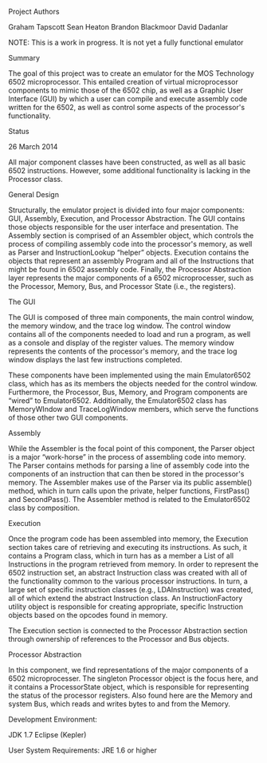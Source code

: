 Project Authors

Graham Tapscott
Sean Heaton
Brandon Blackmoor
David Dadanlar


NOTE: This is a work in progress. It is not yet a fully functional emulator



Summary

The goal of this project was to create an emulator for the MOS Technology 6502 microprocessor. This entailed creation of virtual microprocessor components to mimic those of the 6502 chip, as well as a Graphic User Interface (GUI) by which a user can compile and execute assembly code written for the 6502, as well as control some aspects of the processor's functionality.

Status

26 March 2014

All major component classes have been constructed, as well as all basic 6502 instructions. However, some additional functionality is lacking in the Processor class.

General Design

Structurally, the emulator project is divided into four major components: GUI, Assembly, Execution, and Processor Abstraction. The GUI contains those objects responsible for the user interface and presentation. The Assembly section is comprised of an Assembler object, which controls the process of compiling assembly code into the processor's memory, as well as Parser and InstructionLookup “helper” objects. Execution contains the objects that represent an assembly Program and all of the Instructions that might be found in 6502 assembly code. Finally, the Processor Abstraction layer represents the major components of a 6502 microprocesser, such as the Processor, Memory, Bus, and Processor State (i.e., the registers).

The GUI

The GUI is composed of three main components, the main control window, the memory window, and the trace log window. The control window contains all of the components needed to load and run a program, as well as a console and display of the register values. The memory window represents the contents of the processor's memory, and the trace log window displays the last few instructions completed.

These components have been implemented using the main Emulator6502 class, which has as its members the objects needed for the control window. Furthermore, the Processor, Bus, Memory, and Program components are “wired” to Emulator6502. Additionally, the Emulator6502 class has MemoryWIndow and TraceLogWindow members, which serve the functions of those other two GUI components.

Assembly

While the Assembler is the focal point of this component, the Parser object is a major “work-horse” in the process of assembling code into memory. The Parser contains methods for parsing a line of assembly code into the components of an instruction that can then be stored in the processor's memory. The Assembler makes use of the Parser via its public assemble() method, which in turn calls upon the private, helper functions, FirstPass() and SecondPass(). The Assembler method is related to the Emulator6502 class by composition.

Execution

Once the program code has been assembled into memory, the Execution section takes care of retrieving and executing its instructions. As such, it contains a Program class, which in turn has as a member a List of all Instructions in the program retrieved from memory. In order to represent the 6502 instruction set, an abstract Instruction class was created with all of the functionality common to the various processor instructions. In turn, a large set of specific instruction classes (e.g., LDAInstruction) was created, all of which extend the abstract Instruction class. An InstructionFactory utility object is responsible for creating appropriate, specific Instruction objects based on the opcodes found in memory.

The Execution section is connected to the Processor Abstraction section through ownership of references to the Processor and Bus objects.

Processor Abstraction

In this component, we find representations of the major components of a 6502 microprocesser. The singleton Processor object is the focus here, and it contains a ProcessorState object, which is responsible for representing the status of the processor registers. Also found here are the Memory and system Bus, which reads and writes bytes to and from the Memory.

Development Environment:

JDK 1.7 Eclipse (Kepler)

User System Requirements: JRE 1.6 or higher
